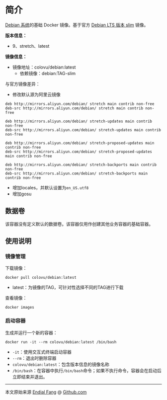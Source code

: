 # 简介

[Debian 系统](https://www.debian.org/)的基础 Docker 镜像。基于官方 [Debian LTS 版本 slim](https://hub.docker.com/_/debian) 镜像。

**版本信息：**

- 9、stretch、latest



**镜像信息：**

* 镜像地址：colovu/debian:latest
  * 依赖镜像：debian:TAG-slim



与官方镜像差异：

- 修改默认源为阿里云镜像

```shell
deb http://mirrors.aliyun.com/debian/ stretch main contrib non-free
deb-src http://mirrors.aliyun.com/debian/ stretch main contrib non-free

deb http://mirrors.aliyun.com/debian/ stretch-updates main contrib non-free
deb-src http://mirrors.aliyun.com/debian/ stretch-updates main contrib non-free

deb http://mirrors.aliyun.com/debian/ stretch-proposed-updates main contrib non-free
deb-src http://mirrors.aliyun.com/debian/ stretch-proposed-updates main contrib non-free

deb http://mirrors.aliyun.com/debian/ stretch-backports main contrib non-free
deb-src http://mirrors.aliyun.com/debian/ stretch-backports main contrib non-free
```

- 增加locales，并默认设置为`en_US.utf8`
- 增加gosu



## 数据卷

该容器没有定义默认的数据卷。该容器仅用作创建其他业务容器的基础容器。



## 使用说明

### 镜像管理

下载镜像：

```shell
docker pull colovu/debian:latest
```

- latest：为镜像的TAG，可针对性选择不同的TAG进行下载



查看镜像：

```shell
docker images
```



### 启动容器

生成并运行一个新的容器：

```shell
docker run -it --rm colovu/debian:latest /bin/bash
```

- `-it`：使用交互式终端启动容器
- `--rm`：退出时删除容器
- `colovu/debian:latest`：包含版本信息的镜像名称
- `/bin/bash`：在容器中执行`/bin/bash`命令；如果不执行命令，容器会在启动后立即结束并退出。



----

本文原始来源 [Endial Fang](https://github.com/colovu) @ [Github.com](https://github.com)

